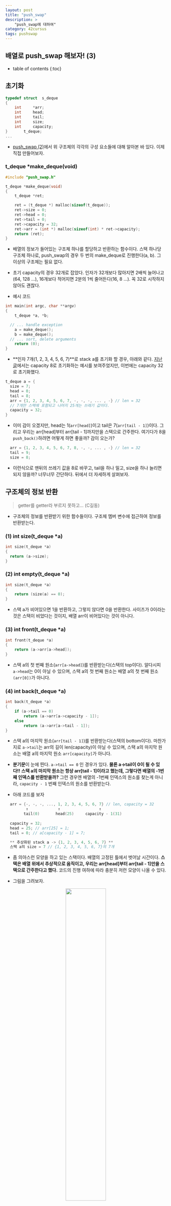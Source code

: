 ```yaml
---
layout: post
title: "push_swap"
description: >
    "push_swap에 대하여"
category: 42cursus
tags: pushswap
---
```

## 배열로 push_swap 해보자! (3)

* table of contents
{:toc}

## 초기화

~~~c
typedef struct	s_deque
{
	int		*arr;
	int		head;
	int		tail;
	int		size;
	int		capacity;
}		t_deque;
...
~~~

- [push_swap (2)](https://espebaum.github.io/42cursus/push-swap-2.html)에서 위 구조체의 각각의 구성 요소들에 대해 알아본 바 있다. 이제 직접 만들어보자.

### t_deque *make_deque(void)
~~~c
#include "push_swap.h"

t_deque	*make_deque(void)
{
	t_deque	*ret;

	ret = (t_deque *) malloc(sizeof(t_deque));
	ret->size = 0;
	ret->head = 0;
	ret->tail = 0;
	ret->capacity = 32;
	ret->arr = (int *) malloc(sizeof(int) * ret->capacity);
	return (ret);
}
~~~

- 배열의 정보가 들어있는 구조체 하나를 할당하고 반환하는 함수이다. 스택 하나당 구조체 하나로, push_swap의 경우 두 번의 make_deque로 진행한다(a, b). 그 이상의 구조체는 필요 없다.

- 초기 capacity의 경우 32개로 잡았다. 인자가 32개보다 많아지면 2배씩 늘어나고(64, 128 ...), 16개보다 적어지면 2분의 1씩 줄어든다(16, 8 ...). 꼭 32로 시작하지 않아도 괜찮다.


- 예시 코드
~~~c
int	main(int argc, char **argv)
{
	t_deque	*a, *b;

  // ... handle exception
	a = make_deque();
	b = make_deque();
  // ... sort, delete arguments
	return (0);
}
~~~

- **인자 7개(1, 2, 3, 4, 5, 6, 7)**로 stack a를 초기화 할 경우, 아래와 같다. [지난 글](https://espebaum.github.io/42cursus/push-swap-2.html)에서는 capacity 8로 초기화하는 예시를 보여주었지만, 이번에는 capacity 32로 초기화했다.

~~~c
t_deque a = {
  size = 7;
  head = 0;
  tail = 8;
  arr = {1, 2, 3, 4, 5, 6, 7, -, -, -, ... , -} // len = 32
  // 7개만 스택에 포함되고 나머지 25개는 쓰레기 값이다.
  capacity = 32;
}
~~~

- 이미 감이 오겠지만, head는 1(`arr[head]`)이고 tail은 7(`arr[tail - 1]`)이다. 그리고 우리는 arr[head]부터 arr[tail - 1]까지만을 스택으로 간주한다. 여기다가 8을 `push_back()`하려면 어떻게 하면 좋을까? 감이 오는가?

~~~c
  arr = {1, 2, 3, 4, 5, 6, 7, 8, -, -, ... , -} // len = 32
  tail = 9;
  size = 8;
~~~

- 이런식으로 맨뒤의 쓰레기 값을 8로 바꾸고, tail을 하나 밀고, size을 하나 늘리면 되지 않을까? 너무너무 간단하다. 뒤에서 더 자세하게 살펴보자.


## 구조체의 정보 반환

> getter를 getter라 부르지 못하고... (C길동)

- 구조체의 정보를 반환받기 위한 함수들이다. 구조체 멤버 변수에 접근하여 정보를 반환받는다.

### (1) int size(t_deque *a)
~~~c
int	size(t_deque *a)
{
  return (a->size);
}
~~~

### (2) int empty(t_deque *a)
~~~c
int	size(t_deque *a)
{
	return (size(a) == 0);
}
~~~
- 스택 a가 비어있으면 1을 반환하고, 그렇지 않다면 0을 반환한다. 사이즈가 0이라는 것은 스택이 비었다는 것이지, 배열 arr이 비어있다는 것이 아니다.

### (3) int front(t_deque *a)
~~~c
int	front(t_deque *a)
{
	return (a->arr[a->head]);
}
~~~
- 스택 a의 첫 번째 원소(`arr[a->head]`)를 반환받는다(스택의 top이다). 알다시피 `a->head`는 0이 아닐 수 있으며, 스택 a의 첫 번째 원소는 배열 a의 첫 번째 원소`(arr[0])`가 아니다.

### (4) int back(t_deque *a)
~~~c
int	back(t_deque *a)
{
	if (a->tail == 0)
		return (a->arr[a->capacity - 1]);
	else
		return (a->arr[a->tail - 1]);
}
~~~
- 스택 a의 마지막 원소(`arr[tail - 1]`)를 반환받는다(스택의 bottom이다). 마찬가지로 `a->tail`는 arr의 길이 len(capacity)이 아닐 수 있으며, 스택 a의 마지막 원소는 배열 a의 마지막 원소 `arr[capacity]`가 아니다.

- **분기문**이 눈에 띈다. `a->tail == 0` 인 경우가 있다. **물론 a->tail이 0이 될 수 있다!!** **스택 a의 마지막 원소는 항상 arr[tail - 1]이라고 했는데, 그렇다면 배열의 -1번째 인덱스를 반환받을까?** 그런 경우엔 배열의 -1번째 인덱스의 원소를 찾는게 아니라, `capacity - 1` 번째 인덱스의 원소를 반환받는다.<br> 

- 아래 코드를 보자 
~~~c
  arr = {-, -, -, ..., 1, 2, 3, 4, 5, 6, 7} // len, capacity = 32
         ↑             ↑                 ↑ 
        tail(0)       head(25)     capacity - 1(31)
 
  capacity = 32;
  head = 25; // arr[25] = 1;
  tail = 0; // a[capacity - 1] = 7;

  ** 추상화된 stack a -> {1, 2, 3, 4, 5, 6, 7} **
  스택 a의 size = 7 // {1, 2, 3, 4, 5, 6, 7}의 7개
~~~

- 좀 의아스런 모양을 하고 있는 스택이다. 배열의 고정된 틀에서 벗어날 시간이다. **스택은 배열 위에서 추상적으로 움직이고, 우리는 arr[head]부터 arr[tail - 1]만을 스택으로 간주한다고 했다.** 코드의 진행 여하에 따라 충분히 저런 모양이 나올 수 있다.

- 그림을 그려보자.

<center><img src="/assets/img/push_swap/circular-queue2.png" width="50%" height="50%"></center>

- 이렇게 보니 확실히 배열의 틀에서 벗어난 것 같다. 배열의 arr[0]이나 배열의 arr[len - 1]은 이 그림에서 아무런 의미를 가지고 있지 않다. **우리는 다만 arr[head]에서 arr[tail - 1]만을 스택으로 간주한다.** tail이 0인 경우는 예외 사항으로, 이 경우에만 `tail - 1`은 -1이 아니라 `capacity - 1`이 된다.

- 여기서 8을 `push_back()`해본다면 어떨까? 아래를 보자.
~~~c
  "t_deque* a의 정보"
  arr = {8, -, -, ..., 1, 2, 3, 4, 5, 6, 7} // len, capacity = 32
            ↑          ↑                 ↑
           tail(1)    head(25)          a[31]         
 
  capacity = 32;
  head = 25; // arr[25] = 1;
  tail = 1; // a[capacity - 1] = 8;

  ** 추상화된 stack a -> {1, 2, 3, 4, 5, 6, 7, 8} **
  스택 a의 size = 8 // {1, 2, 3, 4, 5, 6, 7, 8}의 8개

  int b = back(a); // arr[tail - 1] = 8;
~~~

- 바로 이거다. tail을 하나 더하고, tail 바로 앞의 원소를 8로 변경하고, 스택의 size를 하나 늘렸다. 그림을 보자.

<center><img src="/assets/img/push_swap/circular-queue3.png" width="50%" height="50%"></center>

- 7 다음이 8이다. 배열 상에서는 7 다음의 원소가 없기 때문에 7을 스택의 끝으로 착각할 수 있지만, 우리의 추상화된 배열은 마치 원형 큐와 같이 동작하기 때문에 7 다음은 없는게 아니라 8이 된다. 기존 배열의 틀에서 벗어나자. a[capacity - 1] 다음은 a[0]이다. 그리고 우리는 arr[head]부터 arr[tail - 1]만을 스택으로 간주한다.
